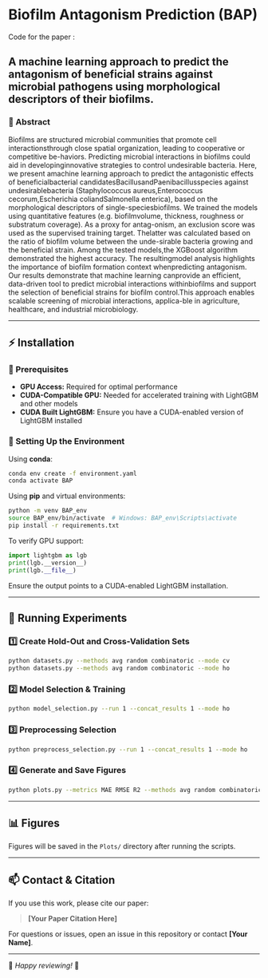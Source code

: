# **Biofilm Antagonism Prediction (BAP)**
Code for the paper :
## **A machine learning approach to predict the antagonism of beneficial strains against microbial pathogens using morphological descriptors of their biofilms.**

### **📌 Abstract**
Biofilms are structured microbial communities that promote cell interactionsthrough close spatial organization, leading to cooperative or competitive be-haviors.  Predicting microbial interactions in biofilms could aid in developinginnovative  strategies  to  control  undesirable  bacteria.   Here,  we  present  amachine  learning  approach  to  predict  the  antagonistic  effects  of  beneficialbacterial candidatesBacillusandPaenibacillusspecies against undesirablebacteria (Staphylococcus aureus,Enterococcus cecorum,Escherichia coliandSalmonella enterica), based on the morphological descriptors of single-speciesbiofilms.   We  trained  the  models  using  quantitative  features  (e.g.   biofilmvolume, thickness, roughness or substratum coverage).  As a proxy for antag-onism,  an exclusion score was used as the supervised training target.  Thelatter was calculated based on the ratio of biofilm volume between the unde-sirable bacteria growing and the beneficial strain.  Among the tested models,the XGBoost algorithm demonstrated the highest accuracy.  The resultingmodel analysis highlights the importance of biofilm formation context whenpredicting antagonism.  Our results demonstrate that machine learning canprovide an efficient, data-driven tool to predict microbial interactions withinbiofilms  and  support  the  selection  of  beneficial  strains  for  biofilm  control.This approach enables scalable screening of microbial interactions, applica-ble in agriculture, healthcare, and industrial microbiology.

---

## **⚡ Installation**

### **📌 Prerequisites**
- **GPU Access:** Required for optimal performance
- **CUDA-Compatible GPU:** Needed for accelerated training with LightGBM and other models
- **CUDA Built LightGBM:** Ensure you have a CUDA-enabled version of LightGBM installed

### **🔧 Setting Up the Environment**

Using **conda**:
```sh
conda env create -f environment.yaml
conda activate BAP
```

Using **pip** and virtual environments:
```sh
python -m venv BAP_env
source BAP_env/bin/activate  # Windows: BAP_env\Scripts\activate
pip install -r requirements.txt
```

To verify GPU support:
```python
import lightgbm as lgb
print(lgb.__version__)
print(lgb.__file__)
```
Ensure the output points to a CUDA-enabled LightGBM installation.

---

## **🚀 Running Experiments**

### **1️⃣ Create Hold-Out and Cross-Validation Sets**
```sh
python datasets.py --methods avg random combinatoric --mode cv
python datasets.py --methods avg random combinatoric --mode ho
```

### **2️⃣ Model Selection & Training**
```sh
python model_selection.py --run 1 --concat_results 1 --mode ho
```

### **3️⃣ Preprocessing Selection**
```sh
python preprocess_selection.py --run 1 --concat_results 1 --mode ho
```

### **4️⃣ Generate and Save Figures**
```sh
python plots.py --metrics MAE RMSE R2 --methods avg random combinatoric --plot_model_selection 1 --plot_preprocess_selection 1
```

---

## **📊 Figures**
Figures will be saved in the `Plots/` directory after running the scripts.

---

## **📫 Contact & Citation**
If you use this work, please cite our paper:

> **[Your Paper Citation Here]**

For questions or issues, open an issue in this repository or contact **[Your Name]**.

---

🎯 *Happy reviewing!* 🚀

